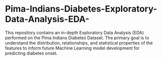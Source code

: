 # Pima-Indians-Diabetes-Exploratory-Data-Analysis-EDA-
This repository contains an in-depth Exploratory Data Analysis (EDA) performed on the Pima Indians Diabetes Dataset. The primary goal is to understand the distribution, relationships, and statistical properties of the features to inform future Machine Learning model development for predicting diabetes onset.
